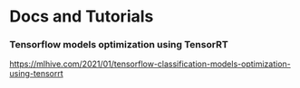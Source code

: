 # Docs and Tutorials

### Tensorflow models optimization using TensorRT
https://mlhive.com/2021/01/tensorflow-classification-models-optimization-using-tensorrt
